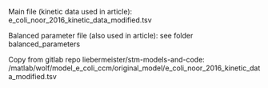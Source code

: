 Main file (kinetic data used in article): e_coli_noor_2016_kinetic_data_modified.tsv

Balanced parameter file (also used in article): see folder balanced_parameters

Copy from gitlab repo liebermeister/stm-models-and-code:
/matlab/wolf/model_e_coli_ccm/original_model/e_coli_noor_2016_kinetic_data_modified.tsv